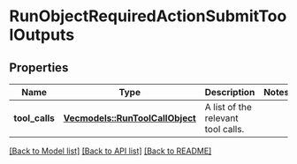 # RunObjectRequiredActionSubmitToolOutputs

## Properties

Name | Type | Description | Notes
------------ | ------------- | ------------- | -------------
**tool_calls** | [**Vec<models::RunToolCallObject>**](RunToolCallObject.md) | A list of the relevant tool calls. | 

[[Back to Model list]](../README.md#documentation-for-models) [[Back to API list]](../README.md#documentation-for-api-endpoints) [[Back to README]](../README.md)


